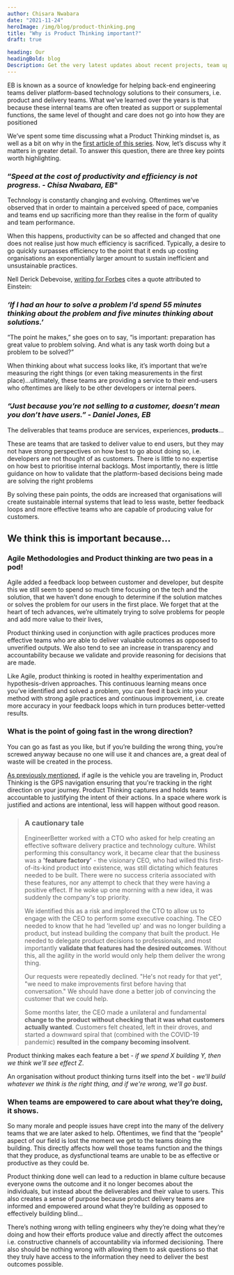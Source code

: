 ```yaml
---
author: Chisara Nwabara
date: "2021-11-24"
heroImage: /img/blog/product-thinking.png
title: "Why is Product Thinking important?"
draft: true

heading: Our
headingBold: blog
Description: Get the very latest updates about recent projects, team updates, thoughts and industry news from our team of EngineerBetter experts.
---
```


EB is known as a source of knowledge for helping back-end engineering teams deliver platform-based technology solutions to their consumers, i.e. product and delivery teams. What we’ve learned over the years is that because these internal teams are often treated as support or supplemental functions, the same level of thought and care does not go into how they are positioned

We’ve spent some time discussing what a Product Thinking mindset is, as well as a bit on why in the [first article of this series](https://www.engineerbetter.com/blog/product-thinking/). Now, let’s discuss why it matters in greater detail. To answer this question, there are three key points worth highlighting.

### “_Speed at the cost of productivity and efficiency is not progress. - Chisa Nwabara, EB_"

Technology is constantly changing and evolving. Oftentimes we’ve observed that in order to maintain a perceived speed of pace, companies and teams end up sacrificing more than they realise in the form of quality and team performance. 

When this happens, productivity can be so affected and changed that one does not realise just how much efficiency is sacrificed. Typically, a desire to go quickly surpasses efficiency to the point that it ends up costing organisations an exponentially larger amount to sustain inefficient and unsustainable practices. 

Nell Derick Debevoise, [writing for Forbes](https://www.forbes.com/sites/nelldebevoise/2021/01/26/the-third-critical-step-in-problem-solving-that-einstein-missed/?sh=3105db9b3807) cites a quote attributed to Einstein:

### _‘If I had an hour to solve a problem I'd spend 55 minutes thinking about the problem and five minutes thinking about solutions.’_

“The point he makes,” she goes on to say, “is important: preparation has great value to problem solving. And what is any task worth doing but a problem to be solved?”

When thinking about what success looks like, it’s important that we’re measuring the right things (or even taking measurements in the first place)...ultimately, these teams are providing a service to their end-users who oftentimes are likely to be other developers or internal peers. 

### _“Just because you’re not selling to a customer, doesn’t mean you don’t have users.” - Daniel Jones, EB_

The deliverables that teams produce are services, experiences, __products__…

These are teams that are tasked to deliver value to end users, but they may not have strong perspectives on how best to go about doing so, i.e. developers are not thought of as customers. There is little to no expertise on how best to prioritise internal backlogs. Most importantly, there is little guidance on how to validate that the platform-based decisions being made are solving the right problems

By solving these pain points, the odds are increased that organisations will create sustainable internal systems that lead to less waste, better feedback loops and more effective teams who are capable of producing value for customers.

## We think this is important because…

### Agile Methodologies and Product thinking are two peas in a pod!

Agile added a feedback loop between customer and developer, but despite this we still seem to spend so much time focusing on the tech and the solution, that we haven’t done enough to determine if the solution matches or solves the problem for our users in the first place. We forget that at the heart of tech advances, we’re ultimately trying to solve problems for people and add more value to their lives, 

Product thinking used in conjunction with agile practices produces more effective teams who are able to deliver valuable outcomes as opposed to unverified outputs. We also tend to see an increase in transparency and accountability because we validate and provide reasoning for decisions that are made. 

Like Agile, product thinking is rooted in healthy experimentation and hypothesis-driven approaches. This continuous learning means once you’ve identified and solved a problem, you can feed it back into your method with strong agile practices and continuous improvement, i.e. create more accuracy in your feedback loops which in turn produces better-vetted results.

### What is the point of going fast in the wrong direction?

You can go as fast as you like, but if you’re building the wrong thing, you’re screwed anyway because no one will use it and chances are, a great deal of waste will be created in the process.  

[As previously mentioned](https://www.engineerbetter.com/blog/product-thinking/), if agile is the vehicle you are traveling in, Product Thinking is the GPS navigation ensuring that you're tracking in the right direction on your journey. Product Thinking captures and holds teams accountable to justifying the intent of their actions. In a space where work is justified and actions are intentional, less will happen without good reason.

> ### A cautionary tale
> 
> EngineerBetter worked with a CTO who asked for help creating an effective software delivery practice and technology culture. Whilst performing this consultancy work, it became clear that the business was a __'feature factory'__ - the visionary CEO, who had willed this first-of-its-kind product into existence, was still dictating which features needed to be built. There were no success criteria associated with these features, nor any attempt to check that they were having a positive effect. If he woke up one morning with a new idea, it was suddenly the company's top priority.
> 
> We identified this as a risk and implored the CTO to allow us to engage with the CEO to perform some executive coaching. The CEO needed to know that he had 'levelled up' and was no longer building a product, but instead building the company that built the product. He needed to delegate product decisions to professionals, and most importantly __validate that features had the desired outcomes__. Without this, all the agility in the world would only help them deliver the wrong thing.
> 
> Our requests were repeatedly declined. "He's not ready for that yet", "we need to make improvements first before having that conversation." We should have done a better job of convincing the customer that we could help.
> 
> Some months later, the CEO made a unilateral and fundamental __change to the product without checking that it was what customers actually wanted__. Customers felt cheated, left in their droves, and started a downward spiral that (combined with the COVID-19 pandemic) __resulted in the company becoming insolvent__.

Product thinking makes each feature a bet - _if we spend X building Y, then we think we'll see effect Z_.

An organisation without product thinking turns itself into the bet - _we'll build whatever we think is the right thing, and if we're wrong, we'll go bust_.


### When teams are empowered to care about what they’re doing, it shows.

So many morale and people issues have crept  into the many of the delivery teams that we are later asked to help. Oftentimes, we find that the “people” aspect of our field is lost the moment we get to the teams doing the building. This directly affects how well those teams function and the things that they produce, as dysfunctional teams are unable to be as effective or productive as they could be. 

Product thinking done well can lead to a reduction in blame culture because everyone owns the outcome and it no longer becomes about the individuals, but instead about the deliverables and their value to users. This also creates a sense of purpose because product delivery teams are informed and empowered around what they’re building as opposed to effectively building blind…

There’s nothing wrong with telling engineers why they’re doing what they’re doing and how their efforts produce value and directly affect the outcomes i.e. constructive channels of accountability via informed decisioning. There also should be nothing wrong with allowing them to ask questions so that they truly have access to the information they need to deliver the best outcomes possible.